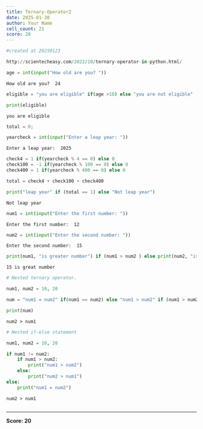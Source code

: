 ```yaml
---
title: Ternary-Operator2
date: 2025-01-30
author: Your Name
cell_count: 21
score: 20
---
```


```python
#created at 20250123
```


```python
http://scientecheasy.com/2022/10/ternary-operator-in-python.html/
```


```python
age = int(input("How old are you? "))

```

    How old are you?  24



```python
eligible = "you are eligible" if(age >18) else "you are not eligible"
```


```python
print(eligible)
```

    you are eligible



```python
total = 0;
```


```python
yearcheck = int(input("Enter a leap year: "))
```

    Enter a leap year:  2025



```python
check4 = 1 if(yearcheck % 4 == 0) else 0
check100 = -1 if(yearcheck % 100 == 0) else 0
check400 = 1 if(yearcheck % 400 == 0) else 0
```


```python
total = check4 + check100 + check400
```


```python
print("leap year" if (total == 1) else "Not leap year")
```

    Not leap year



```python
num1 = int(input("Enter the first number: "))
```

    Enter the first number:  12



```python
num2 = int(input("Enter the second number: "))
```

    Enter the second number:  15



```python
print(num1, "is greater number") if (num1 > num2 ) else print(num2, "is great number")
```

    15 is great number



```python
# Nested ternary operator.
```


```python
num1, num2 = 10, 20
```


```python
num = "num1 = num2" if(num1 == num2) else "num1 > num2" if (num1 > num2) else "num2 > num1"
```


```python
print(num)
```

    num2 > num1



```python
# Nested if-else statement
```


```python
num1, num2 = 10, 20
```


```python
if num1 != num2:
    if num1 > num2:
        print("num1 > num2")
    else:
        print("num2 > num1")
else:
    print("num1 = num2")
```

    num2 > num1



```python

```


---
**Score: 20**